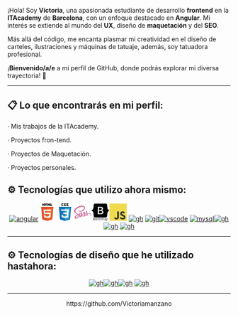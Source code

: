 
¡Hola! Soy <strong>Victoria</strong>, una apasionada estudiante de desarrollo <strong>frontend</strong>  en la <strong>ITAcademy</strong>  de <strong>Barcelona</strong>, con un enfoque destacado en <strong>Angular</strong>. Mi interés se extiende al mundo del <strong>UX</strong>, diseño de <strong>maquetación</strong> y del <strong>SEO</strong>. 

Más allá del código, me encanta plasmar mi creatividad en el diseño de carteles, ilustraciones y máquinas de tatuaje, además, soy tatuadora profesional. 

¡<strong>Bienvenido/a/e</strong>  a mi perfil de GitHub, donde podrás explorar mi diversa trayectoria! 🚀</h3>

<p align="center"><strong></strong> <strong></strong>  </p>

<hr>

## 📋 Lo que encontrarás en mi perfil:

   · Mis trabajos de la ITAcademy.
   
   ·  Proyectos fron-tend.
   
   ·  Proyectos de Maquetación.
   
   ·  Proyectos personales.

## ⚙ Tecnologías que utilizo ahora mismo:

<p align="center"><a href="#" target="_blank" rel="noreferrer"><img src="https://angular.io/assets/images/logos/angular/angular.svg" alt="angular" width="40" height="40"/></a><a href="#" target="_blank" rel="noreferrer"><img src="https://raw.githubusercontent.com/devicons/devicon/master/icons/html5/html5-original-wordmark.svg" alt="html5" width="40" height="40"/></a><a href="#" target="_blank" rel="noreferrer"><img src="https://raw.githubusercontent.com/devicons/devicon/master/icons/css3/css3-original-wordmark.svg" alt="css3" width="40" height="40"/></a><a href="#"target="_blank" rel="noreferrer"><img src="https://raw.githubusercontent.com/devicons/devicon/master/icons/sass/sass-original.svg" alt="sass" width="40" height="40"/></a><a href="#" target="_blank" rel="noreferrer"><img src="https://raw.githubusercontent.com/devicons/devicon/master/icons/bootstrap/bootstrap-plain-wordmark.svg" alt="bootstrap" width="40" height="40"/></a><a href="#" target="_blank" rel="noreferrer"><img src="https://raw.githubusercontent.com/devicons/devicon/master/icons/javascript/javascript-original.svg" alt="javascript" width="40" height="40"/></a> <a href="#" target="_blank" rel="noreferrer"><img src="https://www.vectorlogo.zone/logos/typescriptlang/typescriptlang-icon.svg" alt="gh" width="40" height="40"/></a> <a href="#" target="_blank" rel="noreferrer"><img src="https://www.vectorlogo.zone/logos/git-scm/git-scm-icon.svg" alt="git" width="40" height="40"/></a><a href="#" target="_blank" rel="noreferrer"><img src="https://www.vectorlogo.zone/logos/visualstudio_code/visualstudio_code-icon.svg" alt="vscode" width="40" height="40"/></a> <a href="#" target="_blank" rel="noreferrer"><img src="https://www.vectorlogo.zone/logos/mysql/mysql-official.svg" alt="mysql" width="90" height="40"/><a href="#" target="_blank" rel="noreferrer"><img src="https://www.vectorlogo.zone/logos/markdown-here/markdown-here-icon.svg" alt="gh" width="40" height="40"/></a><a href="#" target="_blank" rel="noreferrer"><img src="https://www.vectorlogo.zone/logos/mariadb/mariadb-ar21.svg" alt="gh" width="80" height="40"/></a> <a href="#" target="_blank" rel="noreferrer"><img src="https://www.vectorlogo.zone/logos/github/github-icon.svg" alt="gh" width="40" height="40"/></a>







<hr>

## ⚙ Tecnologías de diseño que he utilizado hastahora:

<p align="center"> <a href="#" target="_blank" rel="noreferrer"><img src="https://www.vectorlogo.zone/logos/figma/figma-icon.svg" alt="gh" width="40" height="40"/></a><a href="#" target="_blank" rel="noreferrer"><img src="https://www.vectorlogo.zone/logos/adobe_illustrator/adobe_illustrator-ar21.svg" alt="gh" width="80" height="40"/></a><a href="#" target="_blank" rel="noreferrer"><img src="https://www.vectorlogo.zone/logos/gimp/gimp-ar21.svg" alt="gh" width="100" height="40"/></a> <a href="#" target="_blank" rel="noreferrer"><img src="https://www.vectorlogo.zone/logos/adobe_acrobat/adobe_acrobat-tile.svg" alt="gh" width="40" height="40"/></a>



<hr>
<p align="center"> https://github.com/Victoriamanzano




































































































































































































































































































































































































































































































































































































































































































































































































































































































































































































  
  
 
  
  
  

  
  
   
    
